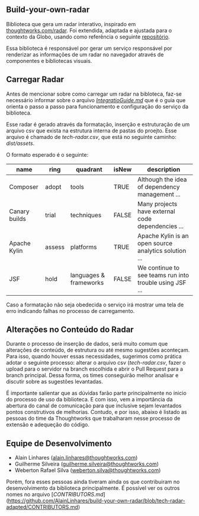 ## Build-your-own-radar

Biblioteca que gera um radar interativo, inspirado em [thoughtworks.com/radar](https://www.thoughtworks.com/radar). Foi extendida, adaptada e ajustada para o contexto da Globo, usando como referência o seguinte [repositório](https://github.com/thoughtworks/build-your-own-radar).

Essa biblioteca é responsável por gerar um serviço responsável por renderizar as informações de um radar no navegador através de componentes e bibliotecas visuais.

## Carregar Radar

Antes de mencionar sobre como carregar um radar na bibloteca, faz-se necessário informar sobre o arquivo [*IntegratioGuide.md*](https://github.com/AlainLinhares/build-your-own-radar/blob/tech-radar-adapted/IntegrationGuide.md) que é o guia que orienta o passo a passo para funcionamento e configuração do serviço da biblioteca.

Esse radar é gerado através da formatação, inserção e estruturação de um arquivo csv que exista na estrutura interna de pastas do proejto. Esse arquivo é chamado de *tech-radar.csv*, que está no seguinte caminho: *dist/assets*.

O formato esperado é o seguinte:

| name          | ring   | quadrant               | isNew | description                                             |
|---------------|--------|------------------------|-------|---------------------------------------------------------|
| Composer      | adopt  | tools                  | TRUE  | Although the idea of dependency management ...          |
| Canary builds | trial  | techniques             | FALSE | Many projects have external code dependencies ...       |
| Apache Kylin  | assess | platforms              | TRUE  | Apache Kylin is an open source analytics solution ...   |
| JSF           | hold   | languages & frameworks | FALSE | We continue to see teams run into trouble using JSF ... |

Caso a formatação não seja obedecida o serviço irá mostrar uma tela de erro indicando falhas no processo de carregamento. 


## Alterações no Conteúdo do Radar

Durante o processo de inserção de dados, será muito comum que alterações de conteúdo, de estrutura ou até mesmo sugestões aconteçam. Para isso, quando houver essas necessidades, sugerimos como prática adotar o seguinte processo: alterar o arquivo csv (*tech-radar.csv*, fazer o upload para o servidor na branch escolhida e abrir o Pull Request para a branch principal. Dessa forma, os times conseguirão melhor analisar e discutir sobre as sugestões levantadas. 

É importante salientar que as dúvidas farão parte principalmente no inicio do processo de uso da biblioteca. E com isso, vem a importância da abertura do canal de comunicação para que inclusive sejam levantados pontos construtivos de melhorias. Contudo, e por isso, abaixo é listado as pessoas do time da Thoughtworks que trabalharam nesse processo de extensão e adequeção do código.

## Equipe de Desenvolvimento
  - Alain Linhares (alain.linhares@thoughtworks.com)
  - Guilherme Silveira (guilherme.silveira@thoughtworks.com)
  - Weberton Rafael Silva (weberton.silva@thoughtworks.com)

Porém, fora esses pessoas ainda tiveram ainda os que contribuiram no desenvolvimento da biblioteca principalmente. É possível ver os outros nomes no arquivo [*CONTRIBUTORS.md*] (https://github.com/AlainLinhares/build-your-own-radar/blob/tech-radar-adapted/CONTRIBUTORS.md)






